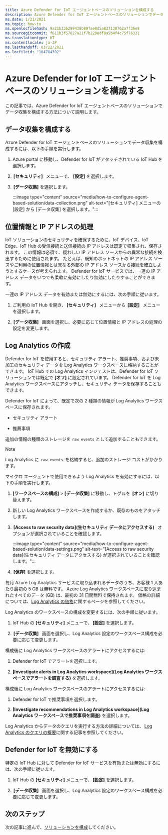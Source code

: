 ```yaml
---
title: Azure Defender for IoT エージェントベースのソリューションを構成する
description: Azure Defender for IoT エージェントベースのソリューションでデータ収集を構成する方法について説明します
ms.date: 1/21/2021
ms.topic: how-to
ms.openlocfilehash: 9a21b336299438b89fae8d5a837130762a7f36e8
ms.sourcegitcommit: f611b3f57027a21f7b229edf8a5b4f4c75f76331
ms.translationtype: HT
ms.contentlocale: ja-JP
ms.lasthandoff: 03/22/2021
ms.locfileid: "104784392"
---
```

# <a name="configure-azure-defender-for-iot-agent-based-solution"></a>Azure Defender for IoT エージェントベースのソリューションを構成する  

この記事では、Azure Defender for IoT エージェントベースのソリューションでデータ収集を構成する方法について説明します。

## <a name="configure-data-collection"></a>データ収集を構成する

Azure Defender for IoT エージェントベースのソリューションでデータ収集を構成するには、以下の手順を実行します。 

1. Azure portal に移動し、Defender for IoT がアタッチされている IoT Hub を選択します。 

1.  **[セキュリティ]**   メニューで、 **[設定]** を選択します。 

1.  **[データ収集]** を選択します。 

    :::image type="content" source="media/how-to-configure-agent-based-solution/data-collection.png" alt-text="[セキュリティ] メニューの [設定] から [データ収集] を選択します。":::

## <a name="geolocation-and-ip-address-handling"></a>位置情報と IP アドレスの処理 

IoT ソリューションのセキュリティを確保するために、IoT デバイス、IoT Edge、IoT Hub の受信接続と送信接続の IP アドレスは既定で収集され、保存されます。 この情報は必須で、疑わしい IP アドレス ソースからの異常な接続を検出するために使用されます。 たとえば、既知のボットネットの IP アドレス ソースやご利用の位置情報とは異なる外部の IP アドレス ソースから接続を確立しようとするケースが考えられます。 Defender for IoT サービスでは、一連の IP アドレス データをいつでも柔軟に有効にしたり無効にしたりすることができます。 

一連の IP アドレス データを有効または無効にするには、次の手順に従います。 

1. ご利用の IoT Hub を開き、 **[セキュリティ]**   メニューから  **[設定]**   メニューを選択します。 

1.  **[データ収集]**   画面を選択し、必要に応じて位置情報と IP アドレスの処理の設定を変更します。 

## <a name="log-analytics-creation"></a>Log Analytics の作成 

Defender for IoT を使用すると、セキュリティ アラート、推奨事項、および未加工のセキュリティ データを Log Analytics ワークスペースに格納することができます。 IoT Hub での Log Analytics インジェストは、Defender for IoT ソリューションでは既定で **[オフ]** に設定されています。 Defender for IoT を Log Analytics ワークスペースにアタッチし、セキュリティ データを保存することもできます。 

Defender for IoT によって、既定で次の 2 種類の情報が Log Analytics ワークスペースに保存されます。
 
- セキュリティ アラート

- 推薦事項 

追加の情報の種類のストレージを `raw events` として追加することもできます。 

> [!Note] 
> Log Analytics に  `raw events`  を格納すると、追加のストレージ コストがかかります。 

マイクロ エージェントで使用できるよう Log Analytics を有効にするには、以下の手順を実行します。 

1. **[ワークスペースの構成]**  >  **[データ収集]** に移動し、トグルを  **[オン]** に切り替えます。 

1. 新しい Log Analytics ワークスペースを作成するか、既存のものをアタッチします。 

1.  **[Access to raw security data]\(生セキュリティ データにアクセスする\)**   オプションが選択されていることを確認します。  

    :::image type="content" source="media/how-to-configure-agent-based-solution/data-settings.png" alt-text="[Access to raw security data]\(生セキュリティ データにアクセスする\) が選択されていることを確認します。":::

1.  **[保存]** を選択します。

毎月 Azure Log Analytics サービスに取り込まれるデータのうち、お客様 1 人あたり最初の 5 GB は無料です。 Azure Log Analytics ワークスペースに取り込まれたすべてのデータ (GB) は、最初の 31 日間無料で保持されます。 価格の詳細については、[Log Analytics の価格](https://azure.microsoft.com/pricing/details/monitor/)に関するページを参照してください。 

Log Analytics のワークスペースの構成を変更するには、次の手順に従います。 

1. IoT Hub の **[セキュリティ]** メニューで、 **[設定]** を選択します。 

1.  **[データ収集]**   画面を選択し、Log Analytics 設定のワークスペース構成を必要に応じて変更します。 

構成後に Log Analytics ワークスペースのアラートにアクセスするには:

1. Defender for IoT でアラートを選択します。

1. **[Investigate alerts in Log Analytics workspace]\(Log Analytics ワークスペースでアラートを調査する\)** を選択します。

構成後に Log Analytics ワークスペースのアラートにアクセスするには:

1. Defender for IoT で推奨事項を選択します。

1. **[Investigate recommendations in Log Analytics workspace]\(Log Analytics ワークスペースで推奨事項を調査\)** を選択します。 
 
Log Analytics からデータのクエリを実行する方法の詳細については、 [Log Analytics のクエリの概要](../azure-monitor/logs/get-started-queries.md)に関する記事を参照してください。 

## <a name="turn-off-defender-for-iot"></a>Defender for IoT を無効にする 

特定の IoT Hub に対して Defender for IoT サービスを有効または無効にするには、次の手順に従います。 

1. IoT Hub の **[セキュリティ]** メニューで、 **[設定]** を選択します。

1.  **[データ収集]**   画面を選択し、Log Analytics 設定のワークスペース構成を必要に応じて変更します。

## <a name="next-steps"></a>次のステップ 

次の記事に進んで、[ソリューションを構成](quickstart-configure-your-solution.md)してください。